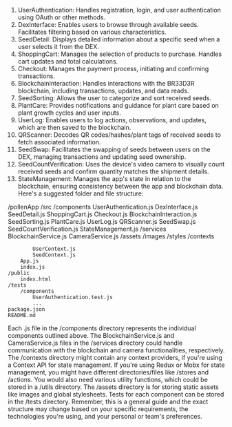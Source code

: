 1. UserAuthentication: Handles registration, login, and user authentication using OAuth or other methods.
2. DexInterface: Enables users to browse through available seeds. Facilitates filtering based on various characteristics.
3. SeedDetail: Displays detailed information about a specific seed when a user selects it from the DEX.
4. ShoppingCart: Manages the selection of products to purchase. Handles cart updates and total calculations.
5. Checkout: Manages the payment process, initiating and confirming transactions.
6. BlockchainInteraction: Handles interactions with the BR33D3R blockchain, including transactions, updates, and data reads.
7. SeedSorting: Allows the user to categorize and sort received seeds.
8. PlantCare: Provides notifications and guidance for plant care based on plant growth cycles and user inputs.
9. UserLog: Enables users to log actions, observations, and updates, which are then saved to the blockchain.
10. QRScanner: Decodes QR codes/hashes/plant tags of received seeds to fetch associated information.
11. SeedSwap: Facilitates the swapping of seeds between users on the DEX, managing transactions and updating seed ownership.
12. SeedCountVerification: Uses the device's video camera to visually count received seeds and confirm quantity matches the shipment details.
13. StateManagement: Manages the app's state in relation to the blockchain, ensuring consistency between the app and blockchain data.
Here's a suggested folder and file structure:


/pollenApp
    /src
        /components
            UserAuthentication.js
            DexInterface.js
            SeedDetail.js
            ShoppingCart.js
            Checkout.js
            BlockchainInteraction.js
            SeedSorting.js
            PlantCare.js
            UserLog.js
            QRScanner.js
            SeedSwap.js
            SeedCountVerification.js
            StateManagement.js
        /services
            BlockchainService.js
            CameraService.js
        /assets
            /images
            /styles
        /contexts
        
            UserContext.js
            SeedContext.js
        App.js
        index.js
    /public
        index.html
    /tests
        /components
            UserAuthentication.test.js
            ...
    package.json
    README.md


Each .js file in the /components directory represents the individual components outlined above. The BlockchainService.js and CameraService.js files in the /services directory could handle communication with the blockchain and camera functionalities, respectively.
The /contexts directory might contain any context providers, if you're using a Context API for state management. If you're using Redux or Mobx for state management, you might have different directories/files like /stores and /actions.
You would also need various utility functions, which could be stored in a /utils directory.
The /assets directory is for storing static assets like images and global stylesheets.
Tests for each component can be stored in the /tests directory.
Remember, this is a general guide and the exact structure may change based on your specific requirements, the technologies you're using, and your personal or team's preferences.
